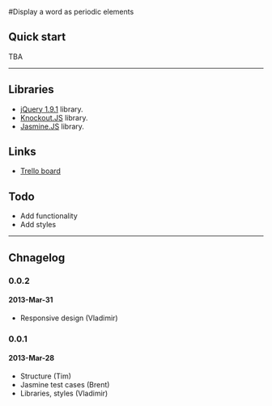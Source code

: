 #Display a word as periodic elements


## Quick start

TBA

**************************************

## Libraries

* [jQuery 1.9.1](http://jquery.com/) library.
* [Knockout.JS](http://knockoutjs.com/) library.
* [Jasmine.JS](http://pivotal.github.com/jasmine/) library.

## Links	
* [Trello board](https://trello.com/board/devjam-intro-to-devjam-periodic/512be9303f6aa5c92d000596)

## Todo
* Add functionality
* Add styles

**************************************

## Chnagelog
### 0.0.2
#### 2013-Mar-31
* Responsive design (Vladimir)

### 0.0.1
#### 2013-Mar-28
* Structure (Tim)
* Jasmine test cases (Brent)
* Libraries, styles (Vladimir)